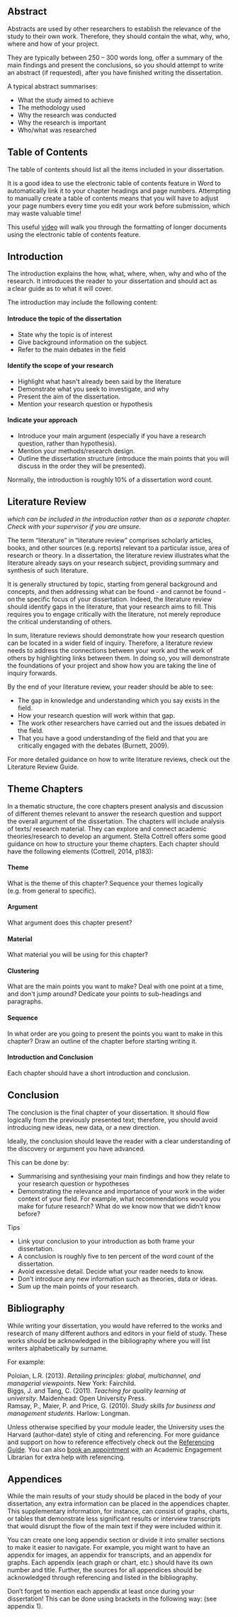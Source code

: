 
## Abstract
Abstracts are used by other researchers to establish the relevance of the study to their own work. Therefore, they should contain the what, why, who, where and how of your project.  

They are typically between 250 – 300 words long, offer a summary of the main findings and present the conclusions, so you should attempt to write an abstract (if requested), after you have finished writing the dissertation.  

A typical abstract summarises: 
- What the study aimed to achieve  
- The methodology used 
- Why the research was conducted 
- Why the research is important 
- Who/what was researched 

## Table of Contents
The table of contents should list all the items included in your dissertation.  

It is a good idea to use the electronic table of contents feature in Word to automatically link it to your chapter headings and page numbers. Attempting to manually create a table of contents means that you will have to adjust your page numbers every time you edit your work before submission, which may waste valuable time!  

This useful [video](https://www.linkedin.com/learning/word-2016-creating-long-documents/create-a-master-document?u=42314660) will walk you through the formatting of longer documents using the electronic table of contents feature. 

## Introduction
The introduction explains the how, what, where, when, why and who of the research. It introduces the reader to your dissertation and should act as a clear guide as to what it will cover.  

The introduction may include the following content: 
#### Introduce the topic of the dissertation
- State why the topic is of interest 
- Give background information on the subject. 
- Refer to the main debates in the field
#### Identify the scope of your research 
- Highlight what hasn't already been said by the literature  
- Demonstrate what you seek to investigate, and why 
- Present the aim of the dissertation. 
- Mention your research question or hypothesis 
#### Indicate your approach  
- Introduce your main argument (especially if you have a research question, rather than hypothesis). 
- Mention your methods/research design. 
- Outline the dissertation structure (introduce the main points that you will discuss in the order they will be presented). 

Normally, the introduction is roughly 10% of a dissertation word count. 

## Literature Review
 *which can be included in the introduction rather than as a separate chapter. Check with your supervisor if you are unsure.* 

The term “literature” in “literature review” comprises scholarly articles, books, and other sources (e.g. reports) relevant to a particular issue, area of research or theory. In a dissertation, the literature review illustrates what the literature already says on your research subject, providing summary and synthesis of such literature.  

It is generally structured by topic, starting from general background and concepts, and then addressing what can be found - and cannot be found - on the specific focus of your dissertation. Indeed, the literature review should identify gaps in the literature, that your research aims to fill. This requires you to engage critically with the literature, not merely reproduce the critical understanding of others.  

In sum, literature reviews should demonstrate how your research question can be located in a wider field of inquiry. Therefore, a literature review needs to address the connections between your work and the work of others by highlighting links between them. In doing so, you will demonstrate the foundations of your project and show how you are taking the line of inquiry forwards.  

By the end of your literature review, your reader should be able to see: 
- The gap in knowledge and understanding which you say exists in the field. 
- How your research question will work within that gap. 
- The work other researchers have carried out and the issues debated in the field. 
- That you have a good understanding of the field and that you are critically engaged with the debates (Burnett, 2009). 

For more detailed guidance on how to write literature reviews, check out the Literature Review Guide. 

## Theme Chapters
In a thematic structure, the core chapters present analysis and discussion of different themes relevant to answer the research question and support the overall argument of the dissertation. The chapters will include analysis of texts/ research material. They can explore and connect academic theories/research to develop an argument. Stella Cottrell offers some good guidance on how to structure your theme chapters. Each chapter should have the following elements (Cottrell, 2014, p183):
#### Theme 
What is the theme of this chapter? Sequence your themes logically (e.g. from general to specific).  
#### Argument
What argument does this chapter present?  
#### Material
What material you will be using for this chapter? 
#### Clustering
What are the main points you want to make? Deal with one point at a time, and don't jump around? Dedicate your points to sub-headings and paragraphs.  
#### Sequence
In what order are you going to present the points you want to make in this chapter? Draw an outline of the chapter before starting writing it.  
#### Introduction and Conclusion
Each chapter should have a short introduction and conclusion. 

## Conclusion
The conclusion is the final chapter of your dissertation. It should flow logically from the previously presented text; therefore, you should avoid introducing new ideas, new data, or a new direction.  

Ideally, the conclusion should leave the reader with a clear understanding of the discovery or argument you have advanced.  

This can be done by: 
- Summarising and synthesising your main findings and how they relate to your research question or hypotheses  
- Demonstrating the relevance and importance of your work in the wider context of your field. For example, what recommendations would you make for future research? What do we know now that we didn’t know before? 

Tips 
- Link your conclusion to your introduction as both frame your dissertation. 
- A conclusion is roughly five to ten percent of the word count of the dissertation. 
- Avoid excessive detail. Decide what your reader needs to know. 
- Don’t introduce any new information such as theories, data or ideas.  
- Sum up the main points of your research.  

## Bibliography
While writing your dissertation, you would have referred to the works and research of many different authors and editors in your field of study. These works should be acknowledged in the bibliography where you will list writers alphabetically by surname. 

For example: 

Poloian, L.R. (2013). _Retailing principles: global, multichannel, and managerial viewpoints._ New York: Fairchild.   
Biggs, J. and Tang, C. (2011). _Teaching for quality learning at university_. Maidenhead: Open University Press.   
Ramsay, P., Maier, P. and Price, G. (2010). _Study skills for business and management students_. Harlow: Longman. 

Unless otherwise specified by your module leader, the University uses the Harvard (author-date) style of citing and referencing. For more guidance and support on how to reference effectively check out the [Referencing Guide](https://libguides.westminster.ac.uk/referencing/examples). You can also [book an appointment](http://engage.westminster.ac.uk/s/library-and-academic-skills) with an Academic Engagement Librarian for extra help with referencing. 

## Appendices
While the main results of your study should be placed in the body of your dissertation, any extra information can be placed in the appendices chapter. This supplementary information, for instance, can consist of graphs, charts, or tables that demonstrate less significant results or interview transcripts that would disrupt the flow of the main text if they were included within it.  

You can create one long appendix section or divide it into smaller sections to make it easier to navigate. For example, you might want to have an appendix for images, an appendix for transcripts, and an appendix for graphs. Each appendix (each graph or chart, etc.) should have its own number and title. Further, the sources for all appendices should be acknowledged through referencing and listed in the bibliography. 

Don’t forget to mention each appendix at least once during your dissertation! This can be done using brackets in the following way: (see appendix 1).